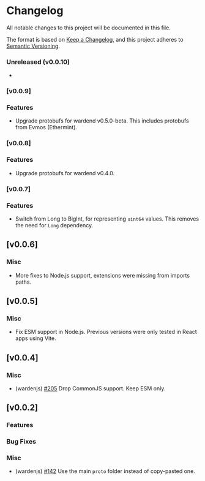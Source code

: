 <!--
Guiding Principles:

Changelogs are for humans, not machines.
There should be an entry for every single version.
The same types of changes should be grouped.
Versions and sections should be linkable.
The latest version comes first.
The release date of each version is displayed.
Mention whether you follow Semantic Versioning.

Usage:

Change log entries are to be added to the Unreleased section under the
appropriate stanza (see below). Each entry is required to include a tag and
the GitHub issue reference in the following format:

* (<tag>) \#<issue-number> message

The tag should consist of where the change is being made ex. (x/staking), (store)
The issue numbers will later be link-ified during the release process so you do
not have to worry about including a link manually, but you can if you wish.

Types of changes (Stanzas):

"Features" for new features.
"Improvements" for changes in existing functionality.
"Bug Fixes" for any bug fixes.
"API Breaking" for breaking exported APIs used by developers building on SDK.
"Consensus Breaking CHANGES" for any changes that result in a different AppState given same genesisState and txList.
Ref: https://keepachangelog.com/en/1.1.0/
-->

# Changelog

All notable changes to this project will be documented in this file.

The format is based on [Keep a Changelog](https://keepachangelog.com/en/1.1.0/),
and this project adheres to [Semantic Versioning](https://semver.org/spec/v2.0.0.html).

### Unreleased (v0.0.10)

-

### [v0.0.9]

### Features

- Upgrade protobufs for wardend v0.5.0-beta. This includes protobufs from Evmos (Ethermint).

### [v0.0.8]

### Features

- Upgrade protobufs for wardend v0.4.0.

### [v0.0.7]

### Features

- Switch from Long to BigInt, for representing `uint64` values. This removes the need for `Long` dependency.

## [v0.0.6]

### Misc

- More fixes to Node.js support, extensions were missing from imports paths.

## [v0.0.5]

### Misc

- Fix ESM support in Node.js. Previous versions were only tested in React apps using Vite.

## [v0.0.4]

### Misc

- (wardenjs) [#205](https://github.com/warden-protocol/wardenprotocol/pull/205) Drop CommonJS support. Keep ESM only.

## [v0.0.2]

### Features

### Bug Fixes

### Misc

- (wardenjs) [#142](https://github.com/warden-protocol/wardenprotocol/pull/142) Use the main `proto` folder instead of copy-pasted one.
